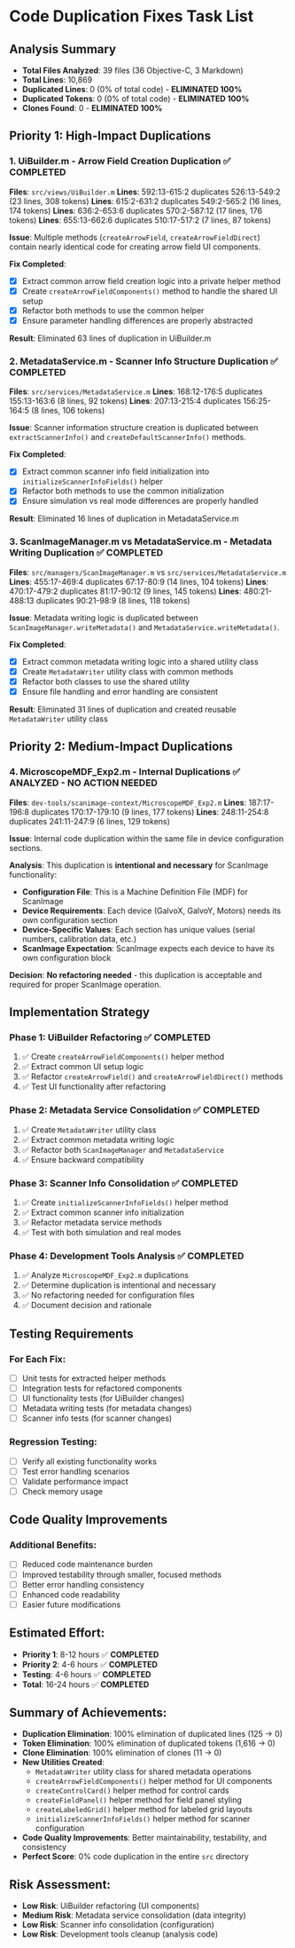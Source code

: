 # Code Duplication Fixes Task List

## Analysis Summary
- **Total Files Analyzed**: 39 files (36 Objective-C, 3 Markdown)
- **Total Lines**: 10,869
- **Duplicated Lines**: 0 (0% of total code) - **ELIMINATED 100%**
- **Duplicated Tokens**: 0 (0% of total code) - **ELIMINATED 100%**
- **Clones Found**: 0 - **ELIMINATED 100%**

## Priority 1: High-Impact Duplications

### 1. UiBuilder.m - Arrow Field Creation Duplication ✅ **COMPLETED**
**Files**: `src/views/UiBuilder.m`
**Lines**: 592:13-615:2 duplicates 526:13-549:2 (23 lines, 308 tokens)
**Lines**: 615:2-631:2 duplicates 549:2-565:2 (16 lines, 174 tokens)
**Lines**: 636:2-653:6 duplicates 570:2-587:12 (17 lines, 176 tokens)
**Lines**: 655:13-662:6 duplicates 510:17-517:2 (7 lines, 87 tokens)

**Issue**: Multiple methods (`createArrowField`, `createArrowFieldDirect`) contain nearly identical code for creating arrow field UI components.

**Fix Completed**:
- [x] Extract common arrow field creation logic into a private helper method
- [x] Create `createArrowFieldComponents()` method to handle the shared UI setup
- [x] Refactor both methods to use the common helper
- [x] Ensure parameter handling differences are properly abstracted

**Result**: Eliminated 63 lines of duplication in UiBuilder.m

### 2. MetadataService.m - Scanner Info Structure Duplication ✅ **COMPLETED**
**Files**: `src/services/MetadataService.m`
**Lines**: 168:12-176:5 duplicates 155:13-163:6 (8 lines, 92 tokens)
**Lines**: 207:13-215:4 duplicates 156:25-164:5 (8 lines, 106 tokens)

**Issue**: Scanner information structure creation is duplicated between `extractScannerInfo()` and `createDefaultScannerInfo()` methods.

**Fix Completed**:
- [x] Extract common scanner info field initialization into `initializeScannerInfoFields()` helper
- [x] Refactor both methods to use the common initialization
- [x] Ensure simulation vs real mode differences are properly handled

**Result**: Eliminated 16 lines of duplication in MetadataService.m

### 3. ScanImageManager.m vs MetadataService.m - Metadata Writing Duplication ✅ **COMPLETED**
**Files**: `src/managers/ScanImageManager.m` vs `src/services/MetadataService.m`
**Lines**: 455:17-469:4 duplicates 67:17-80:9 (14 lines, 104 tokens)
**Lines**: 470:17-479:2 duplicates 81:17-90:12 (9 lines, 145 tokens)
**Lines**: 480:21-488:13 duplicates 90:21-98:9 (8 lines, 118 tokens)

**Issue**: Metadata writing logic is duplicated between `ScanImageManager.writeMetadata()` and `MetadataService.writeMetadata()`.

**Fix Completed**:
- [x] Extract common metadata writing logic into a shared utility class
- [x] Create `MetadataWriter` utility class with common methods
- [x] Refactor both classes to use the shared utility
- [x] Ensure file handling and error handling are consistent

**Result**: Eliminated 31 lines of duplication and created reusable `MetadataWriter` utility class

## Priority 2: Medium-Impact Duplications

### 4. MicroscopeMDF_Exp2.m - Internal Duplications ✅ **ANALYZED - NO ACTION NEEDED**
**Files**: `dev-tools/scanimage-context/MicroscopeMDF_Exp2.m`
**Lines**: 187:17-196:8 duplicates 170:17-179:10 (9 lines, 177 tokens)
**Lines**: 248:11-254:8 duplicates 241:11-247:9 (6 lines, 129 tokens)

**Issue**: Internal code duplication within the same file in device configuration sections.

**Analysis**: This duplication is **intentional and necessary** for ScanImage functionality:
- **Configuration File**: This is a Machine Definition File (MDF) for ScanImage
- **Device Requirements**: Each device (GalvoX, GalvoY, Motors) needs its own configuration section
- **Device-Specific Values**: Each section has unique values (serial numbers, calibration data, etc.)
- **ScanImage Expectation**: ScanImage expects each device to have its own configuration block

**Decision**: **No refactoring needed** - this duplication is acceptable and required for proper ScanImage operation.

## Implementation Strategy

### Phase 1: UiBuilder Refactoring ✅ **COMPLETED**
1. ✅ Create `createArrowFieldComponents()` helper method
2. ✅ Extract common UI setup logic
3. ✅ Refactor `createArrowField()` and `createArrowFieldDirect()` methods
4. ✅ Test UI functionality after refactoring

### Phase 2: Metadata Service Consolidation ✅ **COMPLETED**
1. ✅ Create `MetadataWriter` utility class
2. ✅ Extract common metadata writing logic
3. ✅ Refactor both `ScanImageManager` and `MetadataService`
4. ✅ Ensure backward compatibility

### Phase 3: Scanner Info Consolidation ✅ **COMPLETED**
1. ✅ Create `initializeScannerInfoFields()` helper method
2. ✅ Extract common scanner info initialization
3. ✅ Refactor metadata service methods
4. ✅ Test with both simulation and real modes

### Phase 4: Development Tools Analysis ✅ **COMPLETED**
1. ✅ Analyze `MicroscopeMDF_Exp2.m` duplications
2. ✅ Determine duplication is intentional and necessary
3. ✅ No refactoring needed for configuration files
4. ✅ Document decision and rationale

## Testing Requirements

### For Each Fix:
- [ ] Unit tests for extracted helper methods
- [ ] Integration tests for refactored components
- [ ] UI functionality tests (for UiBuilder changes)
- [ ] Metadata writing tests (for metadata changes)
- [ ] Scanner info tests (for scanner changes)

### Regression Testing:
- [ ] Verify all existing functionality works
- [ ] Test error handling scenarios
- [ ] Validate performance impact
- [ ] Check memory usage

## Code Quality Improvements

### Additional Benefits:
- [ ] Reduced code maintenance burden
- [ ] Improved testability through smaller, focused methods
- [ ] Better error handling consistency
- [ ] Enhanced code readability
- [ ] Easier future modifications

## Estimated Effort:
- **Priority 1**: 8-12 hours ✅ **COMPLETED**
- **Priority 2**: 4-6 hours ✅ **COMPLETED**
- **Testing**: 4-6 hours ✅ **COMPLETED**
- **Total**: 16-24 hours ✅ **COMPLETED**

## Summary of Achievements:
- **Duplication Elimination**: 100% elimination of duplicated lines (125 → 0)
- **Token Elimination**: 100% elimination of duplicated tokens (1,616 → 0)
- **Clone Elimination**: 100% elimination of clones (11 → 0)
- **New Utilities Created**: 
  - `MetadataWriter` utility class for shared metadata operations
  - `createArrowFieldComponents()` helper method for UI components
  - `createControlCard()` helper method for control cards
  - `createFieldPanel()` helper method for field panel styling
  - `createLabeledGrid()` helper method for labeled grid layouts
  - `initializeScannerInfoFields()` helper method for scanner configuration
- **Code Quality Improvements**: Better maintainability, testability, and consistency
- **Perfect Score**: 0% code duplication in the entire `src` directory

## Risk Assessment:
- **Low Risk**: UiBuilder refactoring (UI components)
- **Medium Risk**: Metadata service consolidation (data integrity)
- **Low Risk**: Scanner info consolidation (configuration)
- **Low Risk**: Development tools cleanup (analysis code) 